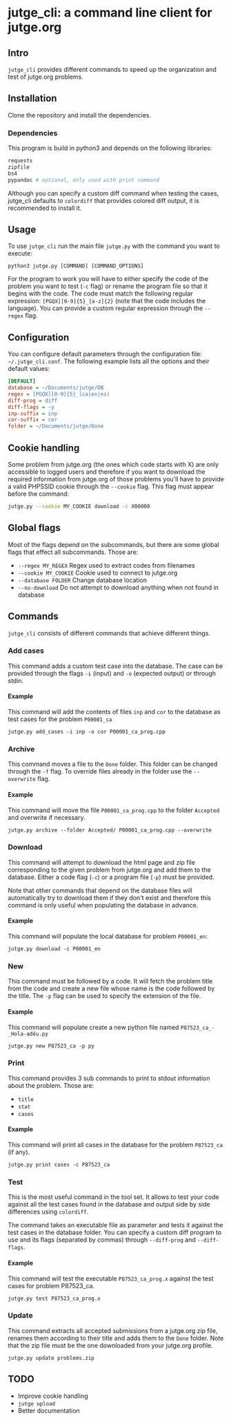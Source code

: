 jutge_cli: a command line client for jutge.org
==============================================

Intro
-----

`jutge_cli` provides different commands to speed up the organization and
test of jutge.org problems.

Installation
------------

Clone the repository and install the dependencies.

### Dependencies ###

This program is build in python3 and depends on the following libraries:

```bash
requests
zipfile
bs4
pypandoc # optional, only used with print command
```

Although you can specify a custom diff command when testing the cases,
jutge_cli defaults to `colordiff` that provides colored diff output, it is
recommended to install it.

Usage
-----

To use `jutge_cli` run the main file `jutge.py` with the command you want
to execute:

```
python3 jutge.py [COMMAND] [COMMAND_OPTIONS]
```

For the program to work you will have to either specify the code of the
problem you want to test (`-c` flag) or rename the program file so that it
begins with the code. The code must match the following regular expression:
`[PGQX][0-9]{5}_[a-z]{2}` (note that the code includes the language). You can provide a custom regular expression
through the `--regex` flag.

Configuration
-------------

You can configure default parameters through the configuration file:
`~/.jutge_cli.conf`. The following example lists all the options and their
default values:

```ini
[DEFAULT]
database = ~/Documents/jutge/DB
regex = [PGQX][0-9]{5}_(ca|en|es)
diff-prog = diff
diff-flags = -y
inp-suffix = inp
cor-suffix = cor
folder = ~/Documents/jutge/Done
```

Cookie handling
---------------

Some problem from jutge.org (the ones which code starts with X) are
only accessible to logged users and therefore if you want to download the required
information from jutge.org of those problems you'll have to provide a valid PHPSSID cookie through the `--cookie` flag. This flag must appear before
the command:

```sh
jutge.py --cookie MY_COOKIE download -c X00000
```

Global flags
------------

Most of the flags depend on the subcommands, but there are some global flags
that effect all subcommands. Those are:

- `--regex MY_REGEX` Regex used to extract codes from filenames
- `--cookie MY_COOKIE` Cookie used to connect to jutge.org
- `--database FOLDER` Change database location
- `--no-download` Do not attempt to download anything when not found in
  database

Commands
--------

`jutge_cli` consists of different commands that achieve different things.

### Add cases ###

This command adds a custom test case into the database. The case can be
provided through the flags `-i` (input) and `-o` (expected output) or
through stdin.

#### Example

This command will add the contents of files `inp` and `cor` to the
database as test cases for the problem `P00001_ca`

```
jutge.py add_cases -i inp -o cor P00001_ca_prog.cpp
```

### Archive ###

This command moves a file to the `Done` folder. This folder can be
changed through the `-f` flag. To override files already in the folder
use the `--overwrite` flag.

#### Example

This command will move the file `P00001_ca_prog.cpp` to the folder `Accepted` and overwrite if necessary.

```
jutge.py archive --folder Accepted/ P00001_ca_prog.cpp --overwrite
```

### Download ###

This command will attempt to download the html page and zip file
corresponding to the given problem from jutge.org and add them to
the database. Either a code flag (`-c`) or a program file (`-p`) must
be provided.

Note that other commands that depend on the database files will automatically
try to download them if they don't exist and therefore this command is only
useful when populating the database in advance.

#### Example

This command will populate the local database for problem `P00001_en`:

```
jutge.py download -c P00001_en
```


### New ###

This command must be followed by a code. It will fetch the problem title
from the code and create a new file whose name is the code followed by
the title. The `-p` flag can be used to specify the extension of the file.

#### Example

This command will populate create a new python file named `P87523_ca_-_Hola-adéu.py`

```
jutge.py new P87523_ca -p py
```

### Print ###

This command provides 3 sub commands to print to stdout information about the problem.
Those are:

- `title`
- `stat`
- `cases`

#### Example

This command will print all cases in the database for the problem `P87523_ca` (if any).

```
jutge.py print cases -c P87523_ca
```

### Test ###

This is the most useful command in the tool set. It allows to test your code
against all the test cases found in the database and output side by side
differences using `colordiff`.

The command takes an executable file as parameter and tests it against
the test cases in the database folder. You can specify a custom diff program
to use and its flags (separated by commas) through `--diff-prog` and
`--diff-flags`.

#### Example

This command will test the executable `P87523_ca_prog.x` against the test
cases for problem P87523_ca.

```
jutge.py test P87523_ca_prog.x
```

### Update ###

This command extracts all accepted submissions from a jutge.org zip file,
renames them according to their title and adds them to the `Done` folder.
Note that the zip file must be the one downloaded from your jutge.org
profile.

```
jutge.py update problems.zip
```

TODO
----

- Improve cookie handling
- `jutge upload`
- Better documentation

